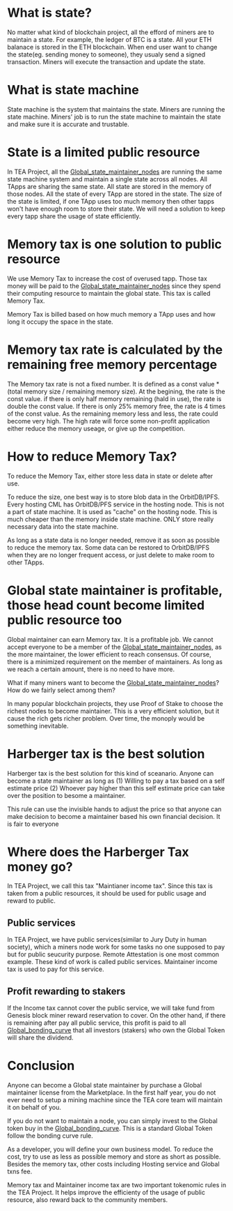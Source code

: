 # What is state?

No matter what kind of blockchain project, all the efford of miners are to maintain a state. For example, the ledger of BTC is a state. All your ETH balanace is stored in the ETH blockchain. When end user want to change the state(eg. sending money to someone), they usualy send a signed transaction. Miners will execute the transaction and update the state. 

# What is state machine

State machine is the system that maintains the state. Miners are running the state machine. Miners' job is to run the state machine to maintain the state and make sure it is accurate and trustable.

# State is a limited public resource

In TEA Project, all the [Global_state_maintainer_nodes](Global_state_maintainer_nodes.md) are running the same state machine system and maintain a single state across all nodes. All TApps are sharing the same state. All state are stored in the memory of those nodes. All the state of every TApp are stored in the state. The size of the state is limited, if one TApp uses too much memory then other tapps won't have enough room to store their state. We will need a solution to keep every tapp share the usage of state efficiently.

# Memory tax is one solution to public resource

We use Memory Tax to increase the cost of overused tapp. Those tax money will be paid to the [Global_state_maintainer_nodes](Global_state_maintainer_nodes.md) since they spend their computing resource to maintain the global state. This tax is called Memory Tax. 

Memory Tax is billed based on how much memory a TApp uses and how long it occupy the space in the state. 

# Memory tax rate is calculated by the remaining free memory percentage

The Memory tax rate is not a fixed number. It is defined as a const value * (total memory size / remaining memory size). At the begining, the rate is the const value. if there is only half memory remaining (hald in use), the rate is double the const value. If there is only 25% memory free, the rate is 4 times of the const value. As the remaining memory less and less, the rate could become very high. The high rate will force some non-profit application either reduce the memory useage, or give up the competition.

# How to reduce Memory Tax?

To reduce the Memory Tax, either store less data in state or delete after use.

To reduce the size, one best way is to store blob data in the OrbitDB/IPFS. Every hosting CML has OrbitDB/PFS service in the hosting node. This is not a part of state machine. It is used as "cache" on the hosting node. This is much cheaper than the memory inside state machine. ONLY store really necessary data into the state machine.

As long as a state data is no longer needed, remove it as soon as possible to reduce the memory tax. Some data can be restored to OrbitDB/IPFS when they are no longer frequent access, or just delete to make room to other TApps.

# Global state maintainer is profitable, those head count become limited public resource too

Global maintainer can earn Memory tax. It is a profitable job. We cannot accept everyone to be a member of the [Global_state_maintainer_nodes](Global_state_maintainer_nodes.md), as the more maintainer, the lower efficient to reach consensus. Of course, there is a minimized requirement on the member of maintainers. As long as we reach a certain amount, there is no need to have more.

What if many miners want to become the [Global_state_maintainer_nodes](Global_state_maintainer_nodes.md)? How do we fairly select among them?

In many popular blockchain projects, they use Proof of Stake to choose the richest nodes to become maintainer. This is a very efficient solution, but it cause the rich gets richer problem. Over time, the monoply would be something inevitable.

# Harberger tax is the best solution

Harberger tax is the best solution for this kind of sceanario. Anyone can become a state maintainer as long as (1) Willing to pay a tax based on a self estimate price (2) Whoever pay higher than this self estimate price can take over the position to besome a maintainer.

This rule can use the invisible hands to adjust the price so that anyone can make decision to become a maintainer based his own financial decision. It is fair to everyone

# Where does the Harberger Tax money go?

In TEA Project, we call this tax "Maintianer income tax". Since this tax is taken from a public resources, it should be used for public usage and reward to public. 

## Public services

In TEA Project, we have public services(similar to Jury Duty in human society), which a miners node work for some tasks no one supposed to pay but for public seucurity purpose. Remote Attestation is one most common example. These kind of work is called public services. Maintainer income tax is used to pay for this service.

## Profit rewarding to stakers

If the Income tax cannot cover the public service, we will take fund from Genesis block miner reward reservation to cover. On the other hand, if there is remaining after pay all public service, this profit is paid to all [Global_bonding_curve](Global_bonding_curve.md) that all investors (stakers) who own the Global Token will share the dividend.

# Conclusion

Anyone can become a Global state maintainer by purchase a Global maintainer license from the Marketplace. In the first half year, you do not ever need to setup a mining machine since the TEA core team will maintain it on behalf of you. 

If you do not want to maintain a node, you can simply invest to the Global token buy in the [Global_bonding_curve](Global_bonding_curve.md). This is a standard Global Token follow the bonding curve rule.

As a developer, you will define your own business model. To reduce the cost, try to use as less as possible memory and store as short as possible. Besides the memory tax, other costs including Hosting service and Global txns fee.

Memory tax and Maintainer income tax are two important tokenomic rules in the TEA Project.  It helps improve the efficienty of the usage of public resource, also reward back to the community members.
